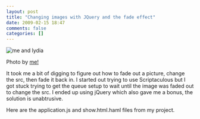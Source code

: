```yaml
---
layout: post
title: "Changing images with JQuery and the fade effect"
date: 2009-02-15 18:47
comments: false
categories: []
---
```


![me and lydia](http://farm9.staticflickr.com/8405/8706164820_edf4dc7753.jpg)

Photo by [me!](http://www.flickr.com/photos/randomutterings/)

It took me a bit of digging to figure out how to fade out a picture, change the src, then fade it back in.  I started out trying to use Scriptaculous but I got stuck trying to get the queue setup to wait until the image was faded out to change the src.  I ended up using jQuery which also gave me a bonus, the solution is unabtrusive.

Here are the application.js and show.html.haml files from my project.

<!-- more -->

<script src="http://gist.github.com/64723.js"></script>